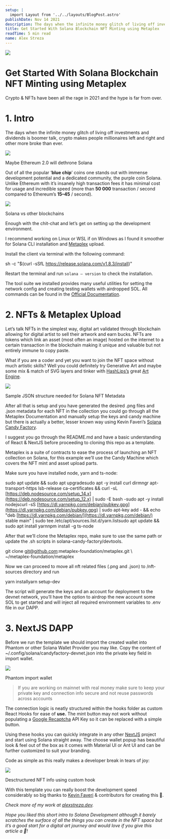 ```yaml
---
setup: |
  import Layout from '../../layouts/BlogPost.astro'
publishDate: Nov 14 2021
description: The days when the infinite money glitch of living off investments and dividends is boomer talk, crypto makes people millionaires left and right and other more broke than ever. Out of all the popular…
title: Get Started With Solana Blockchain NFT Minting using Metaplex
readTime: 5 min read
name: Alex Streza
---
```


![](https://miro.medium.com/max/700/1*Ps6DKxfGvaVKPfjME6FzOA.png)

# Get Started With Solana Blockchain NFT Minting using Metaplex

Crypto & NFTs have been all the rage in 2021 and the hype is far from over.

# 1\. Intro

The days when the infinite money glitch of living off investments and dividends is boomer talk, crypto makes people millionaires left and right and other more broke than ever.

![](https://miro.medium.com/max/577/1*8_HC1v162ARBhwfYf2M-Hw.jpeg)

Maybe Ethereum 2.0 will dethrone Solana

Out of all the popular ‘**blue chip**’ coins one stands out with immense development potential and a dedicated community, the purple coin Solana. Unlike Ethereum with it’s insanely high transaction fees it has minimal cost for usage and incredible speed (more than **50 000** transaction / second compared to Ethereum’s **15–45** / second).

![](https://miro.medium.com/max/700/0*LwVdt_8ogBmgGuQX)

Solana vs other blockchains

Enough with the chit-chat and let’s get on setting up the development environment.

I recommend working on Linux or WSL if on Windows as I found it smoother for Solana CLI installation and [Metaplex](https://metaplex.com/) upload.

Install the client via terminal with the following command:

sh -c "$(curl -sSfL https://release.solana.com/v1.8.3/install)"

Restart the terminal and run `solana — version` to check the installation.

The tool suite we installed provides many useful utilities for setting the network config and creating testing wallets with airdropped SOL. All commands can be found in the [Official Documentation](https://docs.solana.com/cli/conventions).

# 2\. NFTs & Metaplex Upload

Let’s talk NFTs in the simplest way, digital art validated through blockchain allowing for digital artist to sell their artwork and earn bucks. NFTs are tokens which link an asset (most often an image) hosted on the internet to a certain transaction in the blockchain making it unique and valuable but not entirely immune to copy paste.

What if you are a coder and yet you want to join the NFT space without much artistic skills? Well you could definitely try Generative Art and maybe some mix & match of SVG layers and tinker with [HashLips’s](https://www.youtube.com/channel/UC1LV4_VQGBJHTJjEWUmy8nA) great [Art Engine](https://github.com/HashLips/hashlips_art_engine).

![](https://miro.medium.com/max/700/1*zzbRNfz3u89BtCycabkx5w.png)

Sample JSON structure needed for Solana NFT Metadata

After all that is setup and you have generated the desired .png files and .json metadata for each NFT in the collection you could go through all the Metaplex Documentation and manually setup the keys and candy machine but there is actually a better, lesser known way using Kevin Faveri’s [Solana Candy Factory](https://github.com/kevinfaveri/solana-candy-factory).

I suggest you go through the README.md and have a basic understanding of React & NextJS before proceeding to cloning this repo as a template.

Metaplex is a suite of contracts to ease the process of launching an NFT collection on Solana, for this example we’ll use the Candy Machine which covers the NFT mint and asset upload parts.

Make sure you have installed node, yarn and ts-node:

sudo apt update && sudo apt upgradesudo apt -y install curl dirmngr apt-transport-https lsb-release ca-certificates && curl -sL [https://deb.nodesource.com/setup_14.x](https://deb.nodesource.com/setup_12.x) | sudo -E bash -sudo apt -y install nodejscurl -sS [https://dl.yarnpkg.com/debian/pubkey.gpg](https://dl.yarnpkg.com/debian/pubkey.gpg) | sudo apt-key add - && echo "deb [https://dl.yarnpkg.com/debian/](https://dl.yarnpkg.com/debian/) stable main" | sudo tee /etc/apt/sources.list.d/yarn.listsudo apt update && sudo apt install yarnnpm install -g ts-node

After that we’ll clone the Metaplex repo, make sure to use the same path or update the .sh scripts in solana-candy-factory/devtools.

git clone git@github.com:metaplex-foundation/metaplex.git \\  
 ~/metaplex-foundation/metaplex

Now we can proceed to move all nft related files (.png and .json) to /nft-sources directory and run

yarn installyarn setup-dev

The script will generate the keys and an account for deployment to the devnet network, you’ll have the option to airdrop the new account some SOL to get started and will inject all required environment variables to .env file in our DAPP.

# **3\. NextJS DAPP**

Before we run the template we should import the created wallet into Phantom or other Solana Wallet Provider you may like. Copy the content of ~/.config/solana/candyfactory-devnet.json into the private key field in import wallet.

![](https://miro.medium.com/max/358/1*xXtHw9eWCMRriIRGfe8PFA.png)

Phantom import wallet

> If you are working on mainnet with real money make sure to keep your private key and connection info secure and not reuse passwords across accounts

The connection logic is neatly structured within the hooks folder as custom React Hooks for ease of **use.** The mint button may not work without populating a [Google Recaptcha](https://www.google.com/recaptcha/about/) API Key so it can be replaced with a simple button.

Using these hooks you can quickly integrate in any other [NextJS](https://nextjs.org/) project and start using Solana straight away. The choose wallet popup has beautiful look & feel out of the box as it comes with Material UI or Ant UI and can be further customized to suit your branding.

Code as simple as this really makes a developer break in tears of joy:

![](https://miro.medium.com/max/700/1*pKhpEAz1tj-dxXX_7EyVWg.png)

Desctructured NFT info using custom hook

With this template you can really boost the development speed considerably so big thanks to [Kevin Faveri](https://twitter.com/kevcode_) & contributors for creating this 🚀.

_Check more of my work at_ [_alexstreza.dev_](https://www.alexstreza.dev/)_._

_Hope you liked this short intro to Solana Development although it barely scratches the surface of all the things you can create in the NFT space but it’s a good start for a digital art journey and would love if you give this article a 👏!_
